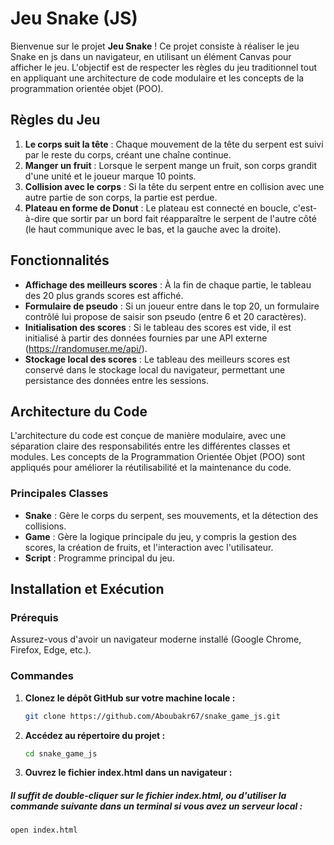 # Jeu Snake (JS)

Bienvenue sur le projet **Jeu Snake** ! Ce projet consiste à réaliser le jeu Snake en js dans un navigateur, en utilisant un élément Canvas pour afficher le jeu. L'objectif est de respecter les règles du jeu traditionnel tout en appliquant une architecture de code modulaire et les concepts de la programmation orientée objet (POO).

## Règles du Jeu

1. **Le corps suit la tête** : Chaque mouvement de la tête du serpent est suivi par le reste du corps, créant une chaîne continue.
2. **Manger un fruit** : Lorsque le serpent mange un fruit, son corps grandit d'une unité et le joueur marque 10 points.
3. **Collision avec le corps** : Si la tête du serpent entre en collision avec une autre partie de son corps, la partie est perdue.
4. **Plateau en forme de Donut** : Le plateau est connecté en boucle, c'est-à-dire que sortir par un bord fait réapparaître le serpent de l'autre côté (le haut communique avec le bas, et la gauche avec la droite).

## Fonctionnalités

- **Affichage des meilleurs scores** : À la fin de chaque partie, le tableau des 20 plus grands scores est affiché.
- **Formulaire de pseudo** : Si un joueur entre dans le top 20, un formulaire contrôlé lui propose de saisir son pseudo (entre 6 et 20 caractères).
- **Initialisation des scores** : Si le tableau des scores est vide, il est initialisé à partir des données fournies par une API externe (https://randomuser.me/api/).
- **Stockage local des scores** : Le tableau des meilleurs scores est conservé dans le stockage local du navigateur, permettant une persistance des données entre les sessions.

## Architecture du Code

L'architecture du code est conçue de manière modulaire, avec une séparation claire des responsabilités entre les différentes classes et modules. Les concepts de la Programmation Orientée Objet (POO) sont appliqués pour améliorer la réutilisabilité et la maintenance du code.

### Principales Classes

- **Snake** : Gère le corps du serpent, ses mouvements, et la détection des collisions.
- **Game** : Gère la logique principale du jeu, y compris la gestion des scores, la création de fruits, et l'interaction avec l'utilisateur.
- **Script** : Programme principal du jeu.

## Installation et Exécution

### Prérequis

Assurez-vous d'avoir un navigateur moderne installé (Google Chrome, Firefox, Edge, etc.).

### Commandes

1. **Clonez le dépôt GitHub sur votre machine locale :**

   ```bash
   git clone https://github.com/Aboubakr67/snake_game_js.git

   ```

2. **Accédez au répertoire du projet :**

   ```bash
   cd snake_game_js

   ```

3. **Ouvrez le fichier index.html dans un navigateur :**

##### Il suffit de double-cliquer sur le fichier index.html, ou d'utiliser la commande suivante dans un terminal si vous avez un serveur local :

```bash
open index.html
```
